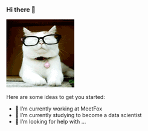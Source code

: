### Hi there 👋

![Just a cat removing it's glasses](./cat.gif)

Here are some ideas to get you started:

- 🔭 I’m currently working at MeetFox
- 🌱 I’m currently studying to become a data scientist 
- 🤔 I’m looking for help with ...

